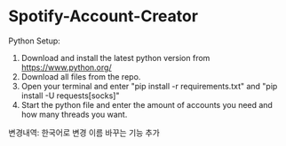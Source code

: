 # Spotify-Account-Creator

Python Setup: 
1. Download and install the latest python version from https://www.python.org/
2. Download all files from the repo.
3. Open your terminal and enter "pip install -r requirements.txt" and "pip install -U requests[socks]"
4. Start the python file and enter the amount of accounts you need and how many threads you want.

변경내역:
한국어로 변경
이름 바꾸는 기능 추가
